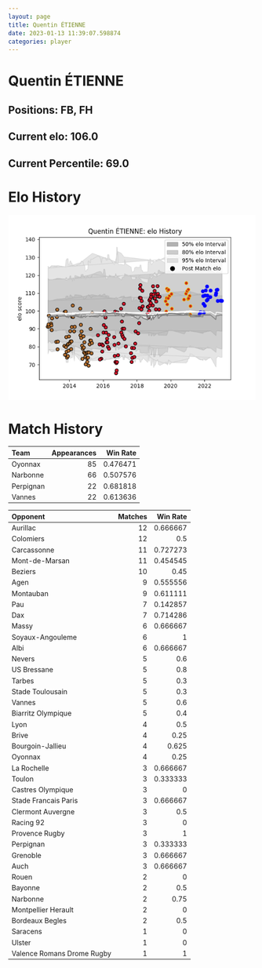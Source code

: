 ```yaml
---  
layout: page  
title: Quentin ÉTIENNE  
date: 2023-01-13 11:39:07.598874  
categories: player  
---
```

# Quentin ÉTIENNE

## Positions: FB, FH

## Current elo: 106.0

## Current Percentile: 69.0

# Elo History


![elo history](history_QuentinÉTIENNE.png)
# Match History


| Team      |   Appearances |   Win Rate |
|:----------|--------------:|-----------:|
| Oyonnax   |            85 |   0.476471 |
| Narbonne  |            66 |   0.507576 |
| Perpignan |            22 |   0.681818 |
| Vannes    |            22 |   0.613636 |

| Opponent                   |   Matches |   Win Rate |
|:---------------------------|----------:|-----------:|
| Aurillac                   |        12 |   0.666667 |
| Colomiers                  |        12 |   0.5      |
| Carcassonne                |        11 |   0.727273 |
| Mont-de-Marsan             |        11 |   0.454545 |
| Beziers                    |        10 |   0.45     |
| Agen                       |         9 |   0.555556 |
| Montauban                  |         9 |   0.611111 |
| Pau                        |         7 |   0.142857 |
| Dax                        |         7 |   0.714286 |
| Massy                      |         6 |   0.666667 |
| Soyaux-Angouleme           |         6 |   1        |
| Albi                       |         6 |   0.666667 |
| Nevers                     |         5 |   0.6      |
| US Bressane                |         5 |   0.8      |
| Tarbes                     |         5 |   0.3      |
| Stade Toulousain           |         5 |   0.3      |
| Vannes                     |         5 |   0.6      |
| Biarritz Olympique         |         5 |   0.4      |
| Lyon                       |         4 |   0.5      |
| Brive                      |         4 |   0.25     |
| Bourgoin-Jallieu           |         4 |   0.625    |
| Oyonnax                    |         4 |   0.25     |
| La Rochelle                |         3 |   0.666667 |
| Toulon                     |         3 |   0.333333 |
| Castres Olympique          |         3 |   0        |
| Stade Francais Paris       |         3 |   0.666667 |
| Clermont Auvergne          |         3 |   0.5      |
| Racing 92                  |         3 |   0        |
| Provence Rugby             |         3 |   1        |
| Perpignan                  |         3 |   0.333333 |
| Grenoble                   |         3 |   0.666667 |
| Auch                       |         3 |   0.666667 |
| Rouen                      |         2 |   0        |
| Bayonne                    |         2 |   0.5      |
| Narbonne                   |         2 |   0.75     |
| Montpellier Herault        |         2 |   0        |
| Bordeaux Begles            |         2 |   0.5      |
| Saracens                   |         1 |   0        |
| Ulster                     |         1 |   0        |
| Valence Romans Drome Rugby |         1 |   1        |